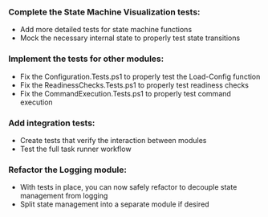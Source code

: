 ### Complete the State Machine Visualization tests:

- Add more detailed tests for state machine functions
- Mock the necessary internal state to properly test state transitions

### Implement the tests for other modules:

- Fix the Configuration.Tests.ps1 to properly test the Load-Config function
- Fix the ReadinessChecks.Tests.ps1 to properly test readiness checks
- Fix the CommandExecution.Tests.ps1 to properly test command execution

### Add integration tests:

- Create tests that verify the interaction between modules
- Test the full task runner workflow

### Refactor the Logging module:

- With tests in place, you can now safely refactor to decouple state management from logging
- Split state management into a separate module if desired